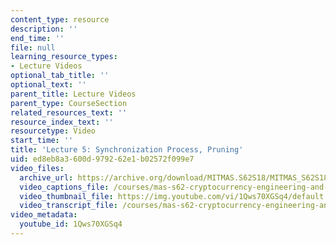```yaml
---
content_type: resource
description: ''
end_time: ''
file: null
learning_resource_types:
- Lecture Videos
optional_tab_title: ''
optional_text: ''
parent_title: Lecture Videos
parent_type: CourseSection
related_resources_text: ''
resource_index_text: ''
resourcetype: Video
start_time: ''
title: 'Lecture 5: Synchronization Process, Pruning'
uid: ed8eb8a3-600d-9792-62e1-b02572f099e7
video_files:
  archive_url: https://archive.org/download/MITMAS.S62S18/MITMAS_S62S18_lec05_300k.mp4
  video_captions_file: /courses/mas-s62-cryptocurrency-engineering-and-design-spring-2018/7925123f328b57c29fcdda780bdc63e0_1Qws70XGSq4.vtt
  video_thumbnail_file: https://img.youtube.com/vi/1Qws70XGSq4/default.jpg
  video_transcript_file: /courses/mas-s62-cryptocurrency-engineering-and-design-spring-2018/9f1681e41241e402a602a5b13402c9f9_1Qws70XGSq4.pdf
video_metadata:
  youtube_id: 1Qws70XGSq4
---
```

